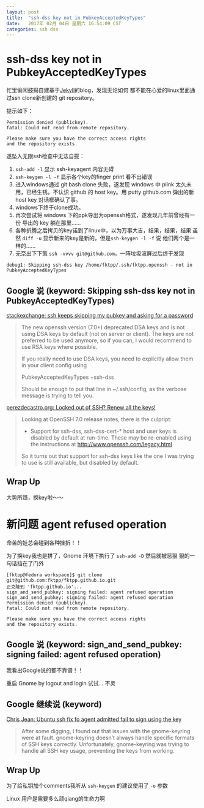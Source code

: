 ```yaml
---
layout: post
title:  "ssh-dss key not in PubkeyAcceptedKeyTypes"
date:   2017年 02月 04日 星期六 16:54:09 CST
categories: ssh dss
---
```

# ssh-dss key not in PubkeyAcceptedKeyTypes

忙里偷闲鼓捣自建基于[Jekyll][Jekyll]的blog，发现无论如何
都不能在心爱的linux里面通过ssh clone新创建的 git repository。

提示如下：

```
Permission denied (publickey).
fatal: Could not read from remote repository.

Please make sure you have the correct access rights
and the repository exists.
```

遂坠入无限ssh检查中无法自拔：

1. ```ssh-add -l``` 显示 ssh-keyagent 内容无碍
2. ```ssh-keygen -l -f``` 显示各个key的finger print 看不出错误
3. 进入windows通过 git bash clone 失败，遂发现 windows 中 plink 太久未
用，已经生锈。不认识 github 的 host key。用 putty github.com 弹出的新
host key 对话框确认了事。
4. windows下终于clone成功。
5. 再次尝试将 windows 下的ppk导出为openssh格式，遂发现几年前曾经有一份
导出的 key 躺在那里……
6. 各种折腾之后拷贝的key诺到了linux中，以为万事大吉，结果，结果，结果
虽然 ```diff -u``` 显示新来的key是新的，但是```ssh-keygen -l -f``` 说
他们两个是一样的……
7. 无奈出下下策 ```ssh -vvvv git@github.com```，一阵垃圾滚屏过后终于发现

```
debug1: Skipping ssh-dss key /home/fktpp/.ssh/fktpp.openssh - not in PubkeyAcceptedKeyTypes
```

## Google 说 (keyword: Skipping ssh-dss key not in PubkeyAcceptedKeyTypes)

[stackexchange: ssh keeps skipping my pubkey and asking for a password][stackexchangeSshSkipPubKey]

> The new openssh version (7.0+) deprecated DSA keys and is not using
> DSA keys by default (not on server or client). The keys are not
> preferred to be used anymore, so if you can, I would recommend to use
> RSA keys where possible.
> 
> If you really need to use DSA keys, you need to explicitly allow them
> in your client config using
> 
> PubkeyAcceptedKeyTypes +ssh-dss
> 
> Should be enough to put that line in ~/.ssh/config, as the verbose
> message is trying to tell you.


[perezdecastro.org: Locked out of SSH? Renew all the keys!][perezdecastroSshLockOut]

> Looking at OpenSSH 7.0 release notes, there is the culpript:
> 
>  * Support for ssh-dss, ssh-dss-cert-* host and user keys is disabled
>    by default at run-time. These may be re-enabled using the
>    instructions at http://www.openssh.com/legacy.html
> 
> So it turns out that support for ssh-dss keys like the one I was
> trying to use is still available, but disabled by default.

## Wrap Up

大势所趋，换key啦～～

# 新问题 agent refused operation

命苦的娃总会碰到各种挫折！！

为了换key我也是拼了，Gnome 环境下执行了 ```ssh-add -D``` 然后就被恶狠
狠的一句话挡在了门外

```
[fktpp@fedora workspace]$ git clone git@github.com:fktpp/fktpp.github.io.git
正克隆到 'fktpp.github.io'...
sign_and_send_pubkey: signing failed: agent refused operation
sign_and_send_pubkey: signing failed: agent refused operation
Permission denied (publickey).
fatal: Could not read from remote repository.

Please make sure you have the correct access rights
and the repository exists.
```

## Google 说 (keyword: sign_and_send_pubkey: signing failed: agent refused operation)

我看出Google说的都不靠谱！！

重启 Gnome by logout and login 试试... 不灵

## Google 继续说 (keyword)

[Chris Jean: Ubuntu ssh fix fo agent admitted fail to sign using the key][ChrisJeanUbuntuFix]

> After some digging, I found out that issues with the gnome-keyring were at fault. gnome-keyring doesn’t always handle specific formats of SSH keys correctly. Unfortunately, gnome-keyring was trying to handle all SSH key usage, preventing the keys from working.

## Wrap Up

为了给私钥加个comments我听从 ```ssh-keygen``` 的建议使用了 ```-o``` 参数

Linux 用户是需要多么顽qiang的生命力啊

[Jekyll]: (http://jekyllrb.com)
[stackexchangeSshSkipPubKey]: (http://unix.stackexchange.com/questions/247612/ssh-keeps-skipping-my-pubkey-and-asking-for-a-passworde)
[perezdecastroSshLockOut]: (https://perezdecastro.org/2015/old-ssh-keys.html)
[ChrisJeanUbuntuFix]: (https://chrisjean.com/ubuntu-ssh-fix-for-agent-admitted-failure-to-sign-using-the-key/)
